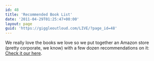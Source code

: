 ```yaml
---
id: 48
title: 'Recommended Book List'
date: '2011-04-29T01:25:47+00:00'
layout: page
guid: 'https://giggleoutloud.com/LIVE/?page_id=48'
---
```


We really love the books we love so we put together an Amazon store (pretty corporate, we know) with a few dozen recommendations on it: [Check it our here](http://astore.amazon.com/madhapboocol-20).
